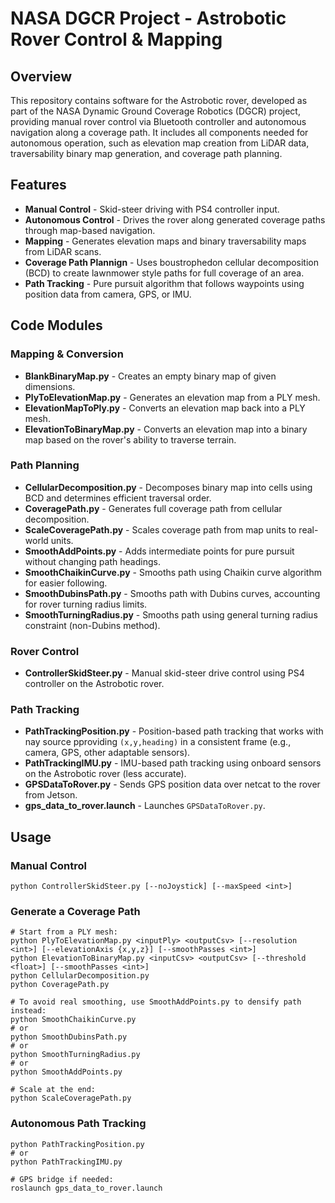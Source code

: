 # NASA DGCR Project - Astrobotic Rover Control & Mapping

## Overview
This repository contains software for the Astrobotic rover, developed as part of the NASA Dynamic Ground Coverage Robotics (DGCR) project, providing manual rover control via Bluetooth controller and autonomous navigation along a coverage path. It includes all components needed for autonomous operation, such as elevation map creation from LiDAR data, traversability binary map generation, and coverage path planning.

## Features
- **Manual Control** - Skid-steer driving with PS4 controller input.
- **Autonomous Control** - Drives the rover along generated coverage paths through map-based navigation.
- **Mapping** - Generates elevation maps and binary traversability maps from LiDAR scans.
- **Coverage Path Plannign** - Uses boustrophedon cellular decomposition (BCD) to create lawnmower style paths for full coverage of an area.
- **Path Tracking** - Pure pursuit algorithm that follows waypoints using position data from camera, GPS, or IMU.

## Code Modules
### Mapping & Conversion
- **BlankBinaryMap.py** - Creates an empty binary map of given dimensions.
- **PlyToElevationMap.py** - Generates an elevation map from a PLY mesh.
- **ElevationMapToPly.py** - Converts an elevation map back into a PLY mesh.
- **ElevationToBinaryMap.py** - Converts an elevation map into a binary map based on the rover's ability to traverse terrain.

### Path Planning
- **CellularDecomposition.py** - Decomposes binary map into cells using BCD and determines efficient traversal order.
- **CoveragePath.py** - Generates full coverage path from cellular decomposition.
- **ScaleCoveragePath.py** - Scales coverage path from map units to real-world units.
- **SmoothAddPoints.py** - Adds intermediate points for pure pursuit without changing path headings.
- **SmoothChaikinCurve.py** - Smooths path using Chaikin curve algorithm for easier following.
- **SmoothDubinsPath.py** - Smooths path with Dubins curves, accounting for rover turning radius limits.
- **SmoothTurningRadius.py** - Smooths path using general turning radius constraint (non-Dubins method).

### Rover Control
- **ControllerSkidSteer.py** - Manual skid-steer drive control using PS4 controller on the Astrobotic rover.

### Path Tracking
- **PathTrackingPosition.py** - Position-based path tracking that works with nay source pproviding `(x,y,heading)` in a consistent frame (e.g., camera, GPS, other adaptable sensors).
- **PathTrackingIMU.py** - IMU-based path tracking using onboard sensors on the Astrobotic rover (less accurate).
- **GPSDataToRover.py** - Sends GPS position data over netcat to the rover from Jetson.
- **gps_data_to_rover.launch** - Launches `GPSDataToRover.py`.

## Usage
### Manual Control
```
python ControllerSkidSteer.py [--noJoystick] [--maxSpeed <int>]
```

### Generate a Coverage Path
```
# Start from a PLY mesh:
python PlyToElevationMap.py <inputPly> <outputCsv> [--resolution <int>] [--elevationAxis {x,y,z}] [--smoothPasses <int>]
python ElevationToBinaryMap.py <inputCsv> <outputCsv> [--threshold <float>] [--smoothPasses <int>]
python CellularDecomposition.py
python CoveragePath.py

# To avoid real smoothing, use SmoothAddPoints.py to densify path instead:
python SmoothChaikinCurve.py
# or
python SmoothDubinsPath.py
# or
python SmoothTurningRadius.py
# or
python SmoothAddPoints.py

# Scale at the end:
python ScaleCoveragePath.py
```

### Autonomous Path Tracking
```
python PathTrackingPosition.py
# or
python PathTrackingIMU.py

# GPS bridge if needed:
roslaunch gps_data_to_rover.launch
```
